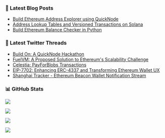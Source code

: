 ### 📗 Latest Blog Posts

<!-- BLOG-POST-LIST:START -->
- [Build Ethereum Address Explorer using QuickNode](https://blog.a26nine.dev/build-ethereum-address-explorer-using-quicknode)
- [Address Lookup Tables and Versioned Transactions on Solana](https://blog.a26nine.dev/address-lookup-tables-and-versioned-transactions-on-solana)
- [Build Ethereum Balance Checker in Python](https://blog.a26nine.dev/build-ethereum-balance-checker-in-python)
<!-- BLOG-POST-LIST:END -->

### 🧵 Latest Twitter Threads

<!--START_SECTION:typefully-->
* [Build On: A QuickNode Hackathon](https://typefully.com/a26nine/build-on-a-quicknode-hackathon-paYvOVO)
* [FuelVM: A Proposed Solution to Ethereum's Scalability Challenge](https://typefully.com/a26nine/fuelvm-a-proposed-solution-to-ethereums-hQMgJtx)
* [Celestia: PayForBlobs Transactions](https://typefully.com/a26nine/celestia-payforblobs-transactions-tZ4LLca)
* [EIP-7702: Enhancing ERC-4337 and Transforming Ethereum Wallet UX](https://typefully.com/a26nine/eip-7702-enhancing-erc-4337-and-aIIWfvE)
* [Shanghai Tracker - Ethereum Beacon Wallet Notification Stream](https://typefully.com/a26nine/shanghai-tracker-ethereum-beacon-wallet-IgwIjbw)
<!--END_SECTION:typefully-->

### 📊 GitHub Stats

![](https://github-readme-stats.vercel.app/api?username=a26nine&hide_title=true&include_all_commits=true&count_private=true&show_icons=true)

![](https://streak-stats.demolab.com/?user=a26nine)

![](https://github-readme-stats.vercel.app/api/top-langs/?username=a26nine&layout=compact)

![](https://komarev.com/ghpvc/?username=a26nine&color=blue)
